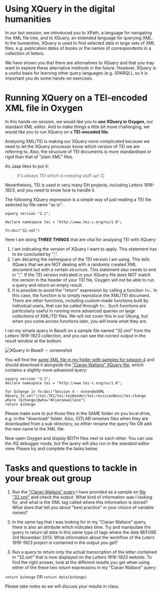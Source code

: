 # Using XQuery in the digital humanities

In our last session, we introduced you to XPath, a language for navigating the XML file tree, and to XQuery, an extended language for querying XML. In the humanities, XQuery is used to find selected data in large sets of XML files, e.g. publication dates of books or the names of correspondents in a collection of letters.

We have shown you that there are alternatives to XQuery and that you may want to explore these alternative methods in the future. However, XQuery is a useful basis for learning other query languages (e.g. SPARQL), so it is important you do some hands-on exercises.

# Running XQuery on a TEI-encoded XML file in Oxygen

In this hands-on session, we would like you to **use XQuery in Oxygen**, our standard XML editor. And to make things a little bit more challenging, we would like you to run XQuery on a **TEI-encoded file**.

Analysing XML/TEI is making our XQuery more complicated because we need to let the XQuery processor know which version of TEI we are referring to. Also, the structure of TEI documents is more standardised or rigid than that of "plain XML" files. 

As Jaap likes to put it: 

> It's always TEI which is messing stuff up! :wink:

Nevertheless, TEI is used in very many DH projects, including *Letters 1916-1923*, and you need to know how to handle it. 

The following XQuery expression is a simple way of just reading a TEI file selected by file name "as is":

```
xquery version "3.1";

declare namespace tei = "http://www.tei-c.org/ns/1.0";

fn:doc("32.xml")
```

Here I am doing **THREE THINGS** that are vital for analysing TEI with XQuery:

1. I am indicating the version of XQuery I want to apply. This statement has to be concluded by ";".
2. I am decaring the namespace of the TEI version I am using. This tells XQuery that we are NOT dealing with a randomly created XML document but with a certain structure. This statement also needs to end in ";". If the TEI version indicated in your XQuery file does NOT match the version in the header of your TEI file, Oxygen will not be able to run a query and return an empty result.
3. It is possible to avoid the "return" expression by calling a function `fn:`. In this case, the function is to simply reproduce the XML/TEI document. There are other functions, including custom-made functions built by individual users, that can be called through `fn:`. Such functions are particularly useful in running more advanced queries on large collections of XML/TEI files. We will not cover this in our Übung, but when you come across functions later, you will know what they are.

I ran my simple query in BaseX on a sample file named "32.xml" from the *Letters 1916-1923* collection, and you can see the correct output in the *result* window at the bottom:

![XQuery in BaseX -- screenshot](https://gitlab.rlp.net/teaching-dhlab/dmgk-modul-5b-xml/-/blob/master/Session%204%20-%20extendedXML%20-%20XQuery/Bildschirmfoto_vom_2020-11-19_11-34-47.png)

You will find the [same XML file in my folder with samples for session 4](https://gitlab.rlp.net/teaching-dhlab/dmgk-modul-5b-xml/-/blob/master/Session%204%20-%20extendedXML%20-%20XQuery/32.xml) and should download it alongside the ["Ciaran Wallace" XQuery file](https://gitlab.rlp.net/teaching-dhlab/dmgk-modul-5b-xml/-/blob/master/Session%204%20-%20extendedXML%20-%20XQuery/CiaranWallace.xquery), which contains a slightly more advanced query:

```
xquery version "3.1";
declare namespace tei = "http://www.tei-c.org/ns/1.0";

for $change in fn:doc("Session 4 - extendedXML - XQuery_32.xml")/tei:TEI/tei:teiHeader/tei:revisionDesc/tei:change
where ($change/@who="#Ciaranwallace")
return $change
```

Please make sure to put those files in the SAME folder on you local drive, e.g. in the "download" folder. Also, GITLAB renames files when they are downloaded from a sub-directory, so either rename the query file OR add the new name to the XML file.

Now open Oxygen and display BOTH files next to each other. You can use the XQ debugger mode, but the query will also run in the standard editor view. Please try and complete the tasks below.

# Tasks and questions to tackle in your break out group

1. Run the ["Ciaran Wallace" query](https://gitlab.rlp.net/teaching-dhlab/dmgk-modul-5b-xml/-/blob/master/Session%204%20-%20extendedXML%20-%20XQuery/CiaranWallace.xquery) I have provided as a sample on [file "32.xml"](https://gitlab.rlp.net/teaching-dhlab/dmgk-modul-5b-xml/-/blob/master/Session%204%20-%20extendedXML%20-%20XQuery/32.xml) and check the output. What kind of information was I looking for, and what is the XML tag called where this information is stored? What does that tell you about "best practice" in your choice of variable names?

2. In the same tag that I was looking for in my "Ciaran Wallace" query, there is also an attribute which indicates time. Try and manipulate the query to return all data in this same type of tags where the date BEFORE 3rd November 2013. What information about the workflow of the *Leters 1916-1923* project is contained in the output you get?

3. Run a query to return only the actual transcription of the letter contained in "32.xml" that is now displayed on the *Letters 1916-1923* website. To find the right answer, look at the different results you get when using either of the these two *return* expressions in my "Ciaran Wallace" query:

`return $change` OR `return data($change)`

Please take notes as we will discuss your results in class.


